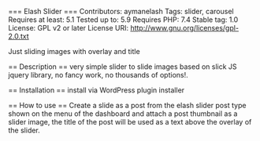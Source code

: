 === Elash Slider ===
Contributors: aymanelash
Tags: slider, carousel
Requires at least: 5.1
Tested up to: 5.9
Requires PHP: 7.4
Stable tag: 1.0
License: GPL v2 or later
License URI: http://www.gnu.org/licenses/gpl-2.0.txt

Just sliding images with overlay and title

== Description ==
very simple slider to slide images based on slick JS jquery library, no fancy work, no thousands of options!. 

== Installation ==
install via WordPress plugin installer

== How to use ==
Create a slide as a post from the elash slider post type shown on the menu of the dashboard and attach a post thumbnail as a slider image, the title of the post will be used as a text above the overlay of the slider.